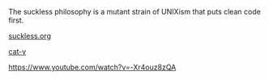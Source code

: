 <!-- njnmdoc: title="suckless software"  -->
The suckless philosophy is a mutant strain of UNIXism that puts clean code first.

[suckless.org](http://www.suckless.org)

[cat-v](http://www.cat-v.org)

 https://www.youtube.com/watch?v=-Xr4ouz8zQA
